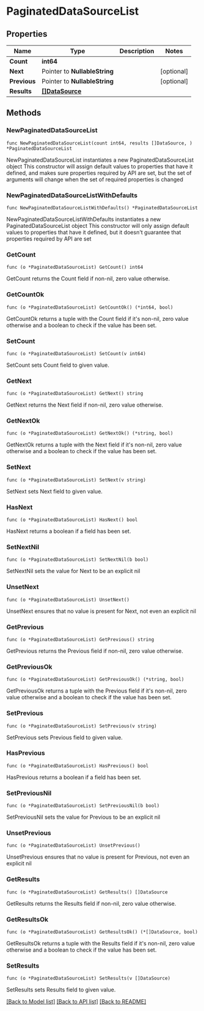 # PaginatedDataSourceList

## Properties

Name | Type | Description | Notes
------------ | ------------- | ------------- | -------------
**Count** | **int64** |  | 
**Next** | Pointer to **NullableString** |  | [optional] 
**Previous** | Pointer to **NullableString** |  | [optional] 
**Results** | [**[]DataSource**](DataSource.md) |  | 

## Methods

### NewPaginatedDataSourceList

`func NewPaginatedDataSourceList(count int64, results []DataSource, ) *PaginatedDataSourceList`

NewPaginatedDataSourceList instantiates a new PaginatedDataSourceList object
This constructor will assign default values to properties that have it defined,
and makes sure properties required by API are set, but the set of arguments
will change when the set of required properties is changed

### NewPaginatedDataSourceListWithDefaults

`func NewPaginatedDataSourceListWithDefaults() *PaginatedDataSourceList`

NewPaginatedDataSourceListWithDefaults instantiates a new PaginatedDataSourceList object
This constructor will only assign default values to properties that have it defined,
but it doesn't guarantee that properties required by API are set

### GetCount

`func (o *PaginatedDataSourceList) GetCount() int64`

GetCount returns the Count field if non-nil, zero value otherwise.

### GetCountOk

`func (o *PaginatedDataSourceList) GetCountOk() (*int64, bool)`

GetCountOk returns a tuple with the Count field if it's non-nil, zero value otherwise
and a boolean to check if the value has been set.

### SetCount

`func (o *PaginatedDataSourceList) SetCount(v int64)`

SetCount sets Count field to given value.


### GetNext

`func (o *PaginatedDataSourceList) GetNext() string`

GetNext returns the Next field if non-nil, zero value otherwise.

### GetNextOk

`func (o *PaginatedDataSourceList) GetNextOk() (*string, bool)`

GetNextOk returns a tuple with the Next field if it's non-nil, zero value otherwise
and a boolean to check if the value has been set.

### SetNext

`func (o *PaginatedDataSourceList) SetNext(v string)`

SetNext sets Next field to given value.

### HasNext

`func (o *PaginatedDataSourceList) HasNext() bool`

HasNext returns a boolean if a field has been set.

### SetNextNil

`func (o *PaginatedDataSourceList) SetNextNil(b bool)`

 SetNextNil sets the value for Next to be an explicit nil

### UnsetNext
`func (o *PaginatedDataSourceList) UnsetNext()`

UnsetNext ensures that no value is present for Next, not even an explicit nil
### GetPrevious

`func (o *PaginatedDataSourceList) GetPrevious() string`

GetPrevious returns the Previous field if non-nil, zero value otherwise.

### GetPreviousOk

`func (o *PaginatedDataSourceList) GetPreviousOk() (*string, bool)`

GetPreviousOk returns a tuple with the Previous field if it's non-nil, zero value otherwise
and a boolean to check if the value has been set.

### SetPrevious

`func (o *PaginatedDataSourceList) SetPrevious(v string)`

SetPrevious sets Previous field to given value.

### HasPrevious

`func (o *PaginatedDataSourceList) HasPrevious() bool`

HasPrevious returns a boolean if a field has been set.

### SetPreviousNil

`func (o *PaginatedDataSourceList) SetPreviousNil(b bool)`

 SetPreviousNil sets the value for Previous to be an explicit nil

### UnsetPrevious
`func (o *PaginatedDataSourceList) UnsetPrevious()`

UnsetPrevious ensures that no value is present for Previous, not even an explicit nil
### GetResults

`func (o *PaginatedDataSourceList) GetResults() []DataSource`

GetResults returns the Results field if non-nil, zero value otherwise.

### GetResultsOk

`func (o *PaginatedDataSourceList) GetResultsOk() (*[]DataSource, bool)`

GetResultsOk returns a tuple with the Results field if it's non-nil, zero value otherwise
and a boolean to check if the value has been set.

### SetResults

`func (o *PaginatedDataSourceList) SetResults(v []DataSource)`

SetResults sets Results field to given value.



[[Back to Model list]](../README.md#documentation-for-models) [[Back to API list]](../README.md#documentation-for-api-endpoints) [[Back to README]](../README.md)



